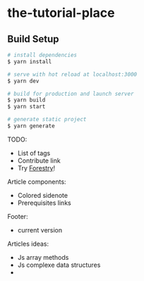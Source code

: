 # the-tutorial-place

## Build Setup

```bash
# install dependencies
$ yarn install

# serve with hot reload at localhost:3000
$ yarn dev

# build for production and launch server
$ yarn build
$ yarn start

# generate static project
$ yarn generate
```

TODO: 
- List of tags
- Contribute link
- Try [Forestry](https://forestry.io/docs/welcome/#what-is-forestry)!

Article components:
- Colored sidenote
- Prerequisites links

Footer: 
- current version


Articles ideas:
- Js array methods
- Js complexe data structures
- 
